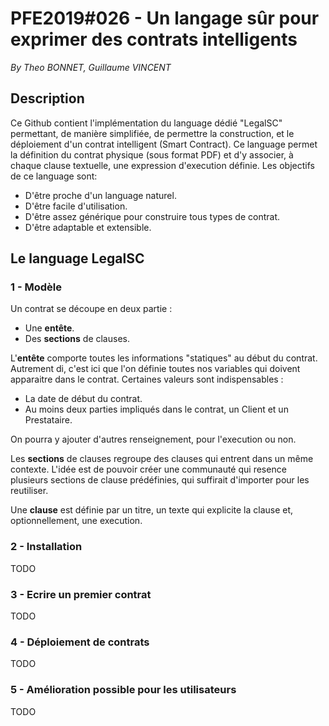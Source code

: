 # PFE2019#026 - Un langage sûr pour exprimer des contrats intelligents
_By Theo BONNET, Guillaume VINCENT_

## Description
Ce Github contient l'implémentation du language dédié "LegalSC" permettant, de manière simplifiée, de permettre la construction, et le déploiement d'un contrat intelligent (Smart Contract). Ce language permet la définition du contrat physique (sous format PDF) et d'y associer, à chaque clause textuelle, une expression d'execution définie. Les objectifs de ce language sont:
- D'être proche d'un language naturel.
- D'être facile d'utilisation.
- D'être assez générique pour construire tous types de contrat.
- D'être adaptable et extensible.

## Le language  LegalSC 
### 1 - Modèle

Un contrat se découpe en deux partie :
- Une **entête**.
- Des **sections** de clauses.

L'**entête** comporte toutes les informations "statiques" au début du contrat. Autrement di, c'est ici que l'on définie toutes nos variables qui doivent apparaitre dans le contrat. Certaines valeurs sont indispensables :
- La date de début du contrat.
- Au moins deux parties impliqués dans le contrat, un Client et un Prestataire.

On pourra y ajouter d'autres renseignement, pour l'execution ou non.

Les **sections** de clauses regroupe des clauses qui entrent dans un même contexte. L'idée est de pouvoir créer une communauté qui resence plusieurs sections de clause prédéfinies, qui suffirait d'importer pour les reutiliser.

Une **clause** est définie par un titre, un texte qui explicite la clause et, optionnellement, une execution.
### 2 - Installation
TODO
### 3 - Ecrire un premier contrat
TODO
### 4 - Déploiement de contrats
TODO
### 5 - Amélioration possible pour les utilisateurs 
TODO

